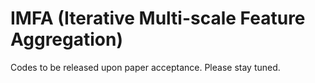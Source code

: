 # IMFA (Iterative Multi-scale Feature Aggregation)


Codes to be released upon paper acceptance. Please stay tuned.
